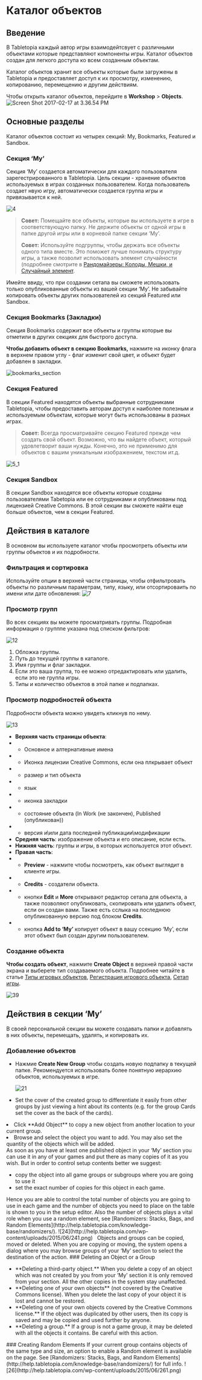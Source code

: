 # Каталог объектов

## Введение

В Tabletopia каждый автор игры взаимодейтсвует с различными объектами которые представляют компоненты игры. Каталог объектов создан для легкого доступа ко всем созданным объектам.

Каталог объектов хранит все объекты которые были загружены в Tabletopia и предоставляет доступ к их просмотру, изменению, копированию, перемещению и другим действиям.

Чтобы открыть каталог объектов, перейдите в **Workshop** &gt; **Objects**.
	![Screen Shot 2017-02-17 at 3.36.54 PM](http://help.tabletopia.com/wp-content/uploads/2017/02/Screen-Shot-2017-02-17-at-3.36.54-PM.png)

## Основные разделы

Каталог объектов состоит из четырех секций: My, Bookmarks, Featured и Sandbox.

### Секция &#8216;My&#8217;

Секция &#8216;My&#8217; создается автоматически для каждого пользователя зарегестрированного в Tabletopia. Цель секции - хранение объектов используемых в играх созданных пользователем. Когда пользователь создает нвую игру, автоматически создается группа игры и привязывается к ней.

![4](http://help.tabletopia.com/wp-content/uploads/2015/06/41.png)

> **Совет:** Помещайте все объекты, которые вы используете в игре в соответствующую папку. Не держите объекты от одной игры в папке другой игры или в корневой папке секции ‘My’.
>
> **Совет:** Используйте подгруппы, чтобы держать все объекты одного типа вместе. Это поможет лучше понимать структуру игры, а также позволит использовать элемент случайности (подробнее смотрите в [Рандомайзеры: Колоды, Мешки, и Случайный элемент](https://help.tabletopia.com/knowledge-base/randomizers/).

Имейте ввиду, что при создании сетапа вы сможете использовать только опубликованные объекты из вашей секции  ‘My’. Не забывайте копировать объекты других пользователей из секций Featured или Sandbox.

### Секция Bookmarks (Закладки)

Секция Bookmarks содержит все объекты и группы которые вы отметили в других секциях для быстрого доступа.

**Чтобы добавить объект в секцию Bookmarks,** нажмите на иконку флага в верхнем правом углу - флаг изменит свой цвет, и объект будет добавлен в закладки.

![bookmarks_section](http://help.tabletopia.com/wp-content/uploads/2015/06/bookmarks_section.png)

### Секция Featured

В секции Featured находятся объекты выбранные сотрудниками Tabletopia, чтобы предоставить авторам доступ к наиболее полезным и используемым объектам, которые могут быть использованы в разных играх.

> **Совет:** Всегда просматривайте секцию Featured прежде чем создать свой объект. Возможно, что вы найдете объект, который удовлетворит ваши нужды. Конечно, это не применимо для объектов с вашим уникальным изображением, текстом ит.д.

![5_1](http://help.tabletopia.com/wp-content/uploads/2015/06/5_1.png)

### Секция Sandbox

В секции Sandbox находятся все объекты которые созданы пользователями Tabetopia или ее сотрудниками и опубликованы под лицензией Creative Commons. В этой секции вы сможете найти еще больше объектов, чем в секции Featured.

## Действия в каталоге

В основном вы используете каталог чтобы просмотреть объекты или группы объектов и их подробности.

### Фильтрация и сортировка

Используйте опции в верхней части страницы, чтобы отфильтровать объекты по различным параметрам, типу, языку, или отсортироваить по имени или дате обновления:
![7](http://help.tabletopia.com/wp-content/uploads/2015/06/71.png)

### Просмотр групп

Во всех секциях вы можете просматривать группы. Подробная информация о групппе указана под списком фильтров:

![12](http://help.tabletopia.com/wp-content/uploads/2015/06/121.png)


1. Обложка группы.
2. Путь до текущей группы в каталоге.
3. Имя группы и флаг закладки.
4. Если это ваша группа, то ее можно отредактировать или удалить, если это не группа игры.
5. Типы и количество объектов в этой папке и подпапках.

### Просмотр подробностей объекта

Подробности объекта можно увидеть кликнув по нему.

![13](https://help.tabletopia.com/wp-content/uploads/2019/12/131-14.12.19.png)

* **Верхняя часть страницы объекта**:
* * Основное и алтернативные имена
* * Иконка лицензии Creative Commons, если она плкрывает объект
* * размер и тип объекта
* * язык
* * иконка закладки
* * состояние объекта (In Work (не закончен), Published (опубликован))
* * версия и\или дата последней публикации\модификации
* **Средняя часть**: изображение объекта и его описание, если есть.
* **Нижняя часть**: группы и игры, в которых используется этот объект.
* **Правая часть**:
* * **Preview** - нажмите чтобы посмотреть, как объект выглядит в клиенте игры.
* * **Credits** - создатели объекта.
* * кнопки **Edit** и **More** открывают редактор сетапа для объекта, а также позволяют опубликовать, скопировать или удалить объект, если он создан вами. Также есть сслыка на последнюю опубликованную версию под блоком **Credits**.
* * кнопка **Add to ‘My’** копирует объект в вашу ссекцию ‘My’, если этот объект был создан другим пользователем.

### Создание объекта

**Чтобы создать объект**, нажмите **Create Object** в верхней правой части экрана и выберете тип создаваемого объекта. Подробнее читайте в статье [Типы игровых объектов](game-objects-types.md), [Регистрация игрового объекта](how-to-fill-in-an-object-form.md), [Сетап игры](../games/game-setups.md).

![39](http://help.tabletopia.com/wp-content/uploads/2015/06/39.png)

## Действия в секции ‘My’

В своей персональной секции вы можете создавать папки и добавлять в них объекты, перемещать, удалять, и копировать их.

### Добавление объектов

* Нажмие **Create New Group** чтобы создать новую подпапку в текущей папке. Рекомендуется использовать более понятную иерархию объектов, используемых в игре.

	![21](http://help.tabletopia.com/wp-content/uploads/2015/06/211.png)

* Set the cover of the created group to differentiate it easily from other groups by just viewing a hint about its contents (e.g. for the group Cards set the cover as the back of the cards).</li>
<li>Click **Add Object** to copy a new object from another location to your current group.</li>
<li>Browse and select the object you want to add. You may also set the quantity of the objects which will be added.</li>
</ol>
As soon as you have at least one published object in your ‘My’ section you can use it in any of your games and put there as many copies of it as you wish. But in order to control setup contents better we suggest:
<ul>
<li>copy the object into all game groups or subgroups where you are going to use it</li>
<li>set the exact number of copies for this object in each game.</li>
</ul>
Hence you are able to control the total number of objects you are going to use in each game and the number of objects you need to place on the table is shown to you in the setup editor.
Also the number of objects plays a vital role when you use a random element, see [Randomizers: Stacks, Bags, and Random Elements](http://help.tabletopia.com/knowledge-base/randomizers/).
![24](http://help.tabletopia.com/wp-content/uploads/2015/06/241.png)
&nbsp;
Objects and groups can be copied, moved or deleted. When you are copying or moving, the system opens a dialog where you may browse groups of your ‘My’ section to select the destination of the action.
### Deleting an Object or a Group
<ul>
<li>**Deleting a third-party object.** When you delete a copy of an object which was not created by you from your ‘My’ section it is only removed from your section. All the other copies in the system stay unaffected.</li>
<li>**Deleting one of your own objects** (not covered by the Creative Commons license). When you delete the last copy of your object it is lost and cannot be restored.</li>
<li>**Deleting one of your own objects covered by the Creative Commons license.** If the object was duplicated by other users, then its copy is saved and may be copied and used further by anyone.</li>
<li>**Deleting a group.** If a group is not a game group, it may be deleted with all the objects it contains. Be careful with this action.</li>
</ul>
### Creating Random Elements
If your current group contains objects of the same type and size, an option to enable a Random element is available on the page. See [Randomizers: Stacks, Bags, and Random Elements](http://help.tabletopia.com/knowledge-base/randomizers/) for full info.
![26](http://help.tabletopia.com/wp-content/uploads/2015/06/261.png)
<h3></h3>
								<div class="tags">
					</div>
				</div>